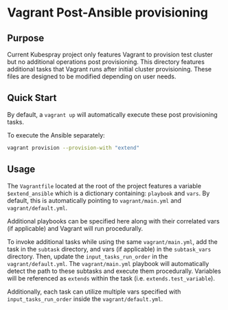 # Vagrant Post-Ansible provisioning

## Purpose

Current Kubespray project only features Vagrant to provision test cluster but no additional operations post provisioning. This directory features additional tasks that Vagrant runs after initial cluster provisioning. These files are designed to be modified depending on user needs.

## Quick Start

By default, a `vagrant up` will automatically execute these post provisioning tasks.

To execute the Ansible separately:

```sh
vagrant provision --provision-with "extend"
```

## Usage

The `Vagrantfile` located at the root of the project features a variable `$extend_ansible` which is a dictionary containing: `playbook` and `vars`. By default, this is automatically pointing to `vagrant/main.yml` and `vagrant/default.yml`.

Additional playbooks can be specified here along with their correlated vars (if applicable) and Vagrant will run procedurally.

To invoke additional tasks while using the same `vagrant/main.yml`, add the task in the `subtask` directory, and vars (if applicable) in the `subtask_vars` directory. Then, update the `input_tasks_run_order` in the `vagrant/default.yml`. The `vagrant/main.yml` playbook will automatically detect the path to these subtasks and execute them procedurally. Variables will be referenced as `extends` within the task (i.e. `extends.test_variable`).

Additionally, each task can utilize multiple vars specified with `input_tasks_run_order` inside the `vagrant/default.yml`.

